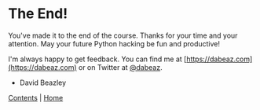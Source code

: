 # The End!

You've made it to the end of the course.  Thanks for your time and your attention.
May your future Python hacking be fun and productive!

I'm always happy to get feedback.  You can find me at [https://dabeaz.com](https://dabeaz.com)
or on Twitter at [@dabeaz](https://twitter.com/dabeaz).

- David Beazley

[Contents](../Contents) \| [Home](../..)

